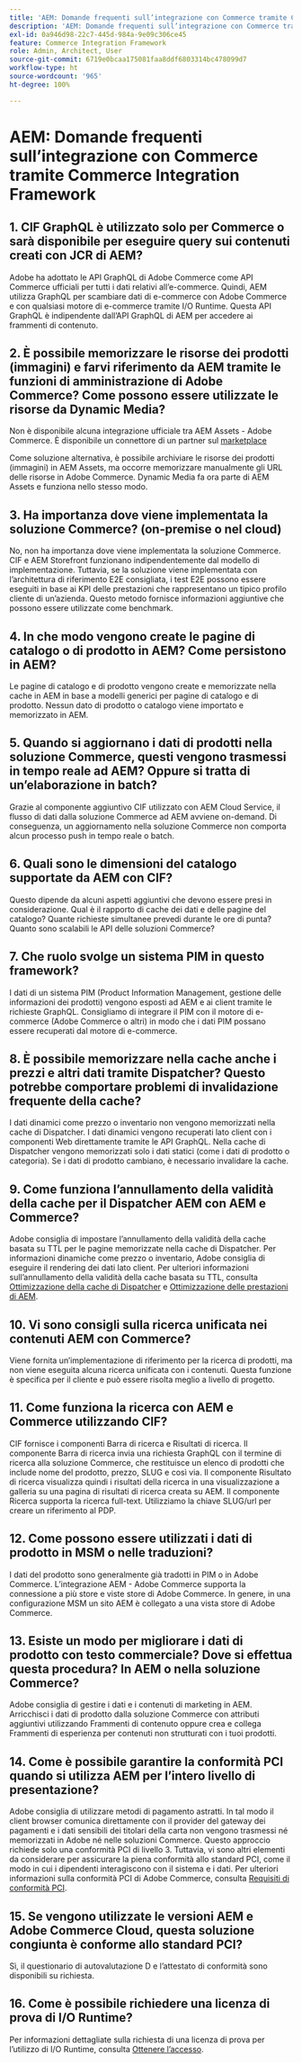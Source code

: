 ```yaml
---
title: 'AEM: Domande frequenti sull’integrazione con Commerce tramite Commerce Integration Framework'
description: 'AEM: Domande frequenti sull’integrazione con Commerce tramite Commerce Integration Framework'
exl-id: 0a946d98-22c7-445d-984a-9e09c306ce45
feature: Commerce Integration Framework
role: Admin, Architect, User
source-git-commit: 6719e0bcaa175081faa8ddf6803314bc478099d7
workflow-type: ht
source-wordcount: '965'
ht-degree: 100%

---
```


# AEM: Domande frequenti sull’integrazione con Commerce tramite Commerce Integration Framework

## 1. CIF GraphQL è utilizzato solo per Commerce o sarà disponibile per eseguire query sui contenuti creati con JCR di AEM?

Adobe ha adottato le API GraphQL di Adobe Commerce come API Commerce ufficiali per tutti i dati relativi all’e-commerce. Quindi, AEM utilizza GraphQL per scambiare dati di e-commerce con Adobe Commerce e con qualsiasi motore di e-commerce tramite I/O Runtime. Questa API GraphQL è indipendente dall’API GraphQL di AEM per accedere ai frammenti di contenuto.

## 2. È possibile memorizzare le risorse dei prodotti (immagini) e farvi riferimento da AEM tramite le funzioni di amministrazione di Adobe Commerce? Come possono essere utilizzate le risorse da Dynamic Media?

Non è disponibile alcuna integrazione ufficiale tra AEM Assets - Adobe Commerce. È disponibile un connettore di un partner sul [marketplace](https://marketplace.magento.com) <!-- THIS IS THE OLD URL THAT WAS USED. IT WAS 404 (https://marketplace.magento.com/bounteous-dam.html) -->

Come soluzione alternativa, è possibile archiviare le risorse dei prodotti (immagini) in AEM Assets, ma occorre memorizzare manualmente gli URL delle risorse in Adobe Commerce. Dynamic Media fa ora parte di AEM Assets e funziona nello stesso modo.

## 3. Ha importanza dove viene implementata la soluzione Commerce? (on-premise o nel cloud)

No, non ha importanza dove viene implementata la soluzione Commerce. CIF e AEM Storefront funzionano indipendentemente dal modello di implementazione. Tuttavia, se la soluzione viene implementata con l’architettura di riferimento E2E consigliata, i test E2E possono essere eseguiti in base ai KPI delle prestazioni che rappresentano un tipico profilo cliente di un’azienda. Questo metodo fornisce informazioni aggiuntive che possono essere utilizzate come benchmark.

## 4. In che modo vengono create le pagine di catalogo o di prodotto in AEM? Come persistono in AEM?

Le pagine di catalogo e di prodotto vengono create e memorizzate nella cache in AEM in base a modelli generici per pagine di catalogo e di prodotto. Nessun dato di prodotto o catalogo viene importato e memorizzato in AEM.

## 5. Quando si aggiornano i dati di prodotti nella soluzione Commerce, questi vengono trasmessi in tempo reale ad AEM? Oppure si tratta di un’elaborazione in batch?

Grazie al componente aggiuntivo CIF utilizzato con AEM Cloud Service, il flusso di dati dalla soluzione Commerce ad AEM avviene on-demand. Di conseguenza, un aggiornamento nella soluzione Commerce non comporta alcun processo push in tempo reale o batch.

## 6. Quali sono le dimensioni del catalogo supportate da AEM con CIF?

Questo dipende da alcuni aspetti aggiuntivi che devono essere presi in considerazione. Qual è il rapporto di cache dei dati e delle pagine del catalogo? Quante richieste simultanee prevedi durante le ore di punta? Quanto sono scalabili le API delle soluzioni Commerce?

## 7. Che ruolo svolge un sistema PIM in questo framework?

I dati di un sistema PIM (Product Information Management, gestione delle informazioni dei prodotti) vengono esposti ad AEM e ai client tramite le richieste GraphQL. Consigliamo di integrare il PIM con il motore di e-commerce (Adobe Commerce o altri) in modo che i dati PIM possano essere recuperati dal motore di e-commerce.

## 8. È possibile memorizzare nella cache anche i prezzi e altri dati tramite Dispatcher? Questo potrebbe comportare problemi di invalidazione frequente della cache?

I dati dinamici come prezzo o inventario non vengono memorizzati nella cache di Dispatcher. I dati dinamici vengono recuperati lato client con i componenti Web direttamente tramite le API GraphQL. Nella cache di Dispatcher vengono memorizzati solo i dati statici (come i dati di prodotto o categoria). Se i dati di prodotto cambiano, è necessario invalidare la cache.

## 9. Come funziona l’annullamento della validità della cache per il Dispatcher AEM con AEM e Commerce?

Adobe consiglia di impostare l’annullamento della validità della cache basata su TTL per le pagine memorizzate nella cache di Dispatcher. Per informazioni dinamiche come prezzo o inventario, Adobe consiglia di eseguire il rendering dei dati lato client. Per ulteriori informazioni sull’annullamento della validità della cache basata su TTL, consulta [Ottimizzazione della cache di Dispatcher](https://experienceleague.adobe.com/docs/experience-cloud-kcs/kbarticles/KA-17458.html?lang=it) e [Ottimizzazione delle prestazioni di AEM](https://experienceleague.adobe.com/docs/commerce-operations/deliver-commerce-at-scale/performance.html?lang=it).

## 10. Vi sono consigli sulla ricerca unificata nei contenuti AEM con Commerce?

Viene fornita un’implementazione di riferimento per la ricerca di prodotti, ma non viene eseguita alcuna ricerca unificata con i contenuti. Questa funzione è specifica per il cliente e può essere risolta meglio a livello di progetto.

## 11. Come funziona la ricerca con AEM e Commerce utilizzando CIF?

CIF fornisce i componenti Barra di ricerca e Risultati di ricerca. Il componente Barra di ricerca invia una richiesta GraphQL con il termine di ricerca alla soluzione Commerce, che restituisce un elenco di prodotti che include nome del prodotto, prezzo, SLUG e così via. Il componente Risultato di ricerca visualizza quindi i risultati della ricerca in una visualizzazione a galleria su una pagina di risultati di ricerca creata su AEM. Il componente Ricerca supporta la ricerca full-text. Utilizziamo la chiave SLUG/url per creare un riferimento al PDP.

## 12. Come possono essere utilizzati i dati di prodotto in MSM o nelle traduzioni?

I dati del prodotto sono generalmente già tradotti in PIM o in Adobe Commerce. L’integrazione AEM - Adobe Commerce supporta la connessione a più store e viste store di Adobe Commerce. In genere, in una configurazione MSM un sito AEM è collegato a una vista store di Adobe Commerce.

## 13. Esiste un modo per migliorare i dati di prodotto con testo commerciale? Dove si effettua questa procedura? In AEM o nella soluzione Commerce?

Adobe consiglia di gestire i dati e i contenuti di marketing in AEM. Arricchisci i dati di prodotto dalla soluzione Commerce con attributi aggiuntivi utilizzando Frammenti di contenuto oppure crea e collega Frammenti di esperienza per contenuti non strutturati con i tuoi prodotti.

## 14. Come è possibile garantire la conformità PCI quando si utilizza AEM per l’intero livello di presentazione?

Adobe consiglia di utilizzare metodi di pagamento astratti. In tal modo il client browser comunica direttamente con il provider del gateway dei pagamenti e i dati sensibili dei titolari della carta non vengono trasmessi né memorizzati in Adobe né nelle soluzioni Commerce. Questo approccio richiede solo una conformità PCI di livello 3. Tuttavia, vi sono altri elementi da considerare per assicurare la piena conformità allo standard PCI, come il modo in cui i dipendenti interagiscono con il sistema e i dati. Per ulteriori informazioni sulla conformità PCI di Adobe Commerce, consulta [Requisiti di conformità PCI](https://business.adobe.com/it/products/magento/pci-compliance.html).

## 15. Se vengono utilizzate le versioni AEM e Adobe Commerce Cloud, questa soluzione congiunta è conforme allo standard PCI?

Sì, il questionario di autovalutazione D e l’attestato di conformità sono disponibili su richiesta.

## 16. Come è possibile richiedere una licenza di prova di I/O Runtime?

Per informazioni dettagliate sulla richiesta di una licenza di prova per l’utilizzo di I/O Runtime, consulta [Ottenere l’accesso](https://developer.adobe.com/runtime/docs/guides/overview/getting_access/).